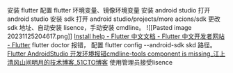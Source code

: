 安装 flutter
配置 flutter 环境变量、镜像环境变量
安装 android studio
打开 android studio 安装 sdk
打开 android studio/projects/more acions/sdk 更改 sdk 地址、自动安装 lisence，手动安装 cmdline。
![[Pasted image 20231125204617.png]]
[Install help - Flutter 中文文档 - Flutter 中文开发者网站 - Flutter](https://flutter.cn/docs/get-started/install/help#cmdline-tools-component-is-missing) 
flutter doctor 报错，
配置 flutter config --android-sdk skd 路径。[Flutter AndroidStudio 开发环境报错cmdline-tools component is missing\_江上清风山间明月的技术博客\_51CTO博客](https://blog.51cto.com/u_15777557/5648450)
使用管理员接受lisence
